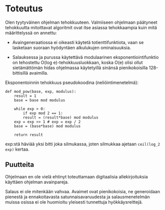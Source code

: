 
Toteutus
===

Olen tyytyväinen ohjelman tehokkuuteen. Valmiiseen ohjelmaan päätyneet
tehokkuutta mitoittavat algoritmit ovat itse asiassa tehokkaampia kuin
mitä määrittelyssä on annettu:

- Avaingeneraatiossa ei oikeasti käytetä totienttifunktiota, vaan se
  lasketaan suoraan hyödyntäen alkulukujen ominaisuuksia.

- Salauksessa ja purussa käytettävä modulaarinen
  eksponentiointifunktio on tehostettu O(log e)-tehokkuusluokkaan,
  koska O(e) olisi ollut sietämättömän hidas ohjelmassa käytetyillä
  sinänsä pienikokoisilla 128-bittisillä avaimilla.

Eksponentoinnin tehokkuus pseudokoodina (neliöintimenetelmä):

    def mod_pow(base, exp, modulus):
        result = 1
        base = base mod modulus

        while exp > 0:
            if exp mod 2 == 1:
	        result = (result*base) mod modulus
	    exp = exp >> 1 # exp = exp / 2
	    base = (base*base) mod modulus

        return result

exp:stä häviää yksi bitti joka silmukassa, joten silmukkaa ajetaan
`ceil(log_2 exp)` kertaa.

Puutteita
---

Ohjelmaan en ole vielä ehtinyt toteuttamaan digitaalisia
allekirjoituksia käyttäen ohjelman avainpareja.

Salaus ei ole mitenkään vahvaa. Avaimet ovat pienikokoisia, ne
generoidaan pienestä ja ennakoitavasta satunnaisavaruudesta ja
salausmenetelmän muissa osissa ei ole huomioitu yleisesti tunnettuja
hyökkäysreittejä.
